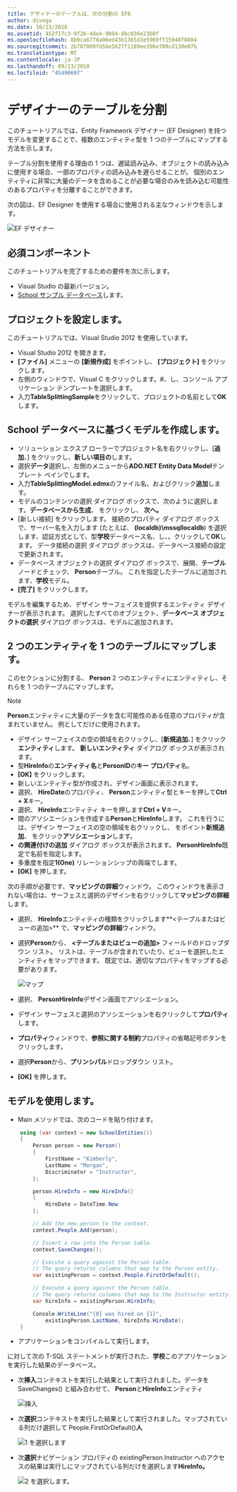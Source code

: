 ```yaml
---
title: デザイナーのテーブルは、次の分割の EF6
author: divega
ms.date: 10/23/2016
ms.assetid: 452f17c3-9f26-4de4-9894-8bc036e23b0f
ms.openlocfilehash: 8b0ca6778a06ed43b1365d2e5969ff15948f8004
ms.sourcegitcommit: 2b787009fd5be5627f1189ee396e708cd130e07b
ms.translationtype: MT
ms.contentlocale: ja-JP
ms.lasthandoff: 09/13/2018
ms.locfileid: "45490697"
---
```

# <a name="designer-table-splitting"></a>デザイナーのテーブルを分割
このチュートリアルでは、Entity Framework デザイナー (EF Designer) を持つモデルを変更することで、複数のエンティティ型を 1 つのテーブルにマップする方法を示します。

テーブル分割を使用する理由の 1 つは、遅延読み込み、オブジェクトの読み込みに使用する場合、一部のプロパティの読み込みを遅らせることが。 個別のエンティティに非常に大量のデータを含めることが必要な場合のみを読み込む可能性のあるプロパティを分離することができます。

次の図は、EF Designer を使用する場合に使用される主なウィンドウを示します。

![EF デザイナー](~/ef6/media/efdesigner.png)

## <a name="prerequisites"></a>必須コンポーネント

このチュートリアルを完了するための要件を次に示します。

- Visual Studio の最新バージョン。
- [School サンプル データベース](~/ef6/resources/school-database.md)します。

## <a name="set-up-the-project"></a>プロジェクトを設定します。

このチュートリアルでは、Visual Studio 2012 を使用しています。

-   Visual Studio 2012 を開きます。
-   **[ファイル]** メニューの **[新規作成]** をポイントし、 **[プロジェクト]** をクリックします。
-   左側のウィンドウで、Visual C をクリックします。\#、し、コンソール アプリケーション テンプレートを選択します。
-   入力**TableSplittingSample**をクリックして、プロジェクトの名前として**OK**します。

## <a name="create-a-model-based-on-the-school-database"></a>School データベースに基づくモデルを作成します。

-   ソリューション エクスプ ローラーでプロジェクト名を右クリックし、[**追加**、] をクリックし、**新しい項目の**します。
-   選択**データ**選択し、左側のメニューから**ADO.NET Entity Data Model**テンプレート ペインでします。
-   入力**TableSplittingModel.edmx**のファイル名、およびクリック**追加**します。
-   モデルのコンテンツの選択 ダイアログ ボックスで、次のように選択します。**データベースから生成**、 をクリックし、 **次へ。**
-   [新しい接続] をクリックします。 接続のプロパティ ダイアログ ボックスで、サーバー名を入力します (たとえば、 **(localdb)\\mssqllocaldb**) を選択します、認証方式として、型**学校**データベース名、し、。クリックして**OK**します。
    データ接続の選択 ダイアログ ボックスは、データベース接続の設定で更新されます。
-   データベース オブジェクトの選択 ダイアログ ボックスで、展開、**テーブル**ノードとチェック、 **Person**テーブル。 これを指定したテーブルに追加されます、**学校**モデル。
-   **[完了]** をクリックします。

モデルを編集するため、デザイン サーフェイスを提供するエンティティ デザイナーが表示されます。 選択したすべてのオブジェクト、**データベース オブジェクトの選択** ダイアログ ボックスは、モデルに追加されます。

## <a name="map-two-entities-to-a-single-table"></a>2 つのエンティティを 1 つのテーブルにマップします。

このセクションに分割する、 **Person** 2 つのエンティティにエンティティし、それらを 1 つのテーブルにマップします。

> [!NOTE]
> **Person**エンティティに大量のデータを含む可能性のある任意のプロパティが含まれていません。 例としてだけに使用されます。

-   デザイン サーフェイスの空の領域を右クリックし、[**新規追加**、] をクリック**エンティティ**します。
    **新しいエンティティ** ダイアログ ボックスが表示されます。
-   型**HireInfo**の**エンティティ名**と**PersonID**の**キー プロパティ**名。
-   **[OK]** をクリックします。
-   新しいエンティティ型が作成され、デザイン画面に表示されます。
-   選択、 **HireDate**のプロパティ、 **Person**エンティティ型とキーを押して**Ctrl + X**キー。
-   選択、 **HireInfo**エンティティ キーを押します**Ctrl + V**キー。
-   間のアソシエーションを作成する**Person**と**HireInfo**します。 これを行うには、デザイン サーフェイスの空の領域を右クリックし、 をポイント**新規追加**、 をクリック**アソシエーション**します。
-   **の関連付けの追加** ダイアログ ボックスが表示されます。 **PersonHireInfo**既定で名前を指定します。
-   多重度を指定**1(One)** リレーションシップの両端でします。
-   **[OK]** を押します。

次の手順が必要です、**マッピングの詳細**ウィンドウ。 このウィンドウを表示されない場合は、サーフェスと選択のデザインを右クリックして**マッピングの詳細**します。

-   選択、 **HireInfo**エンティティの種類をクリックします**&lt;テーブルまたはビューの追加&gt;** で、**マッピングの詳細**ウィンドウ。
-   選択**Person**から、 **&lt;テーブルまたはビューの追加&gt;** フィールドのドロップダウン リスト。 リストは、テーブルが含まれていたり、ビューを選択したエンティティをマップできます。
    既定では、適切なプロパティをマップする必要があります。

    ![マップ](~/ef6/media/mapping.png)

-   選択、 **PersonHireInfo**デザイン画面でアソシエーション。
-   デザイン サーフェスと選択のアソシエーションを右クリックして**プロパティ**します。
-   **プロパティ**ウィンドウで、**参照に関する制約**プロパティの省略記号ボタンをクリックします。
-   選択**Person**から、**プリンシパル**ドロップダウン リスト。
-   **[OK]** を押します。

 

## <a name="use-the-model"></a>モデルを使用します。

-   Main メソッドでは、次のコードを貼り付けます。

``` csharp
    using (var context = new SchoolEntities())
    {
        Person person = new Person()
        {
            FirstName = "Kimberly",
            LastName = "Morgan",
            Discriminator = "Instructor",
        };

        person.HireInfo = new HireInfo()
        {
            HireDate = DateTime.Now
        };

        // Add the new person to the context.
        context.People.Add(person);

        // Insert a row into the Person table.  
        context.SaveChanges();

        // Execute a query against the Person table.
        // The query returns columns that map to the Person entity.
        var existingPerson = context.People.FirstOrDefault();

        // Execute a query against the Person table.
        // The query returns columns that map to the Instructor entity.
        var hireInfo = existingPerson.HireInfo;

        Console.WriteLine("{0} was hired on {1}",
            existingPerson.LastName, hireInfo.HireDate);
    }
```
-   アプリケーションをコンパイルして実行します。

に対して次の T-SQL ステートメントが実行された、**学校**このアプリケーションを実行した結果のデータベース。 

-   次**挿入**コンテキストを実行した結果として実行されました。データを SaveChanges() と組み合わせて、 **Person**と**HireInfo**エンティティ

    ![挿入](~/ef6/media/insert.png)

-   次**選択**コンテキストを実行した結果として実行されました。マップされている列だけ選択して People.FirstOrDefault()**人**

    ![1 を選択します](~/ef6/media/select1.png)

-   次**選択**ナビゲーション プロパティの existingPerson.Instructor へのアクセスの結果は実行しにマップされている列だけを選択します**HireInfo。**

    ![2 を選択します。](~/ef6/media/select2.png)
